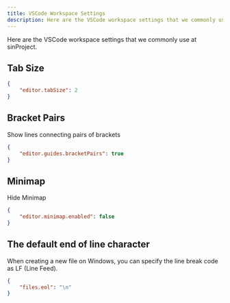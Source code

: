 ```yaml
---
title: VSCode Workspace Settings
description: Here are the VSCode workspace settings that we commonly use at sinProject.
---
```


Here are the VSCode workspace settings that we commonly use at sinProject.

## Tab Size

```json:.vscode/settings.json
{
	"editor.tabSize": 2
}
```

## Bracket Pairs

Show lines connecting pairs of brackets

```json:.vscode/settings.json
{
	"editor.guides.bracketPairs": true
}
```

## Minimap

Hide Minimap

```json:.vscode/settings.json
{
	"editor.minimap.enabled": false
}
```

## The default end of line character

When creating a new file on Windows, you can specify the line break code as LF (Line Feed).

```json:.vscode/settings.json
{
	"files.eol": "\n"
}
```
